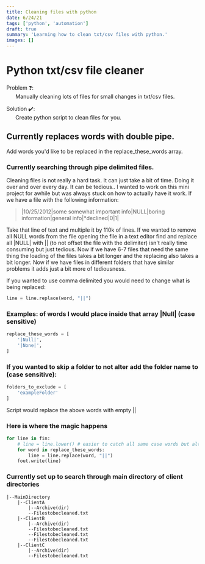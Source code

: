 ```yaml
---
title: Cleaning files with python
date: 6/24/21
tags: ['python', 'automation']
draft: true
summary: 'Learning how to clean txt/csv files with python.'
images: []
---
```


# Python txt/csv file cleaner

Problem ❓:  
&nbsp;&nbsp;&nbsp;&nbsp;&nbsp;&nbsp;Manually cleaning lots of files for small changes in txt/csv files.

Solution ✔️:  
&nbsp;&nbsp;&nbsp;&nbsp;&nbsp;&nbsp;Create python script to clean files for you.

## Currently replaces words with double pipe.

Add words you'd like to be replaced in the replace_these_words array.  

### Currently searching through pipe delimited files.  

Cleaning files is not really a hard task. It can just take a bit of time. Doing it over and over every day. It can be tedious..
I wanted to work on this mini project for awhile but was always stuck on how to actually have it work. If we have a file with the following information:

> |10/25/2012|some somewhat important info|NULL|boring information|general info|*declined|0|1|

Take that line of text and multiple it by 110k of lines. If we wanted to remove all NULL words from the file opening the file in a text editor find and replace all |NULL| with || (to not offset the file with the delimiter) isn't really time consuming but just tedious. Now if we have 6-7 files that need the same thing the loading of the files takes a bit longer and the replacing also takes a bit longer. Now if we have files in different folders that have similar problems it adds just a bit more of tediousness.



If you wanted to use comma delimited you would need to change what is being replaced:  
```python
line = line.replace(word, "||")
```

### Examples: of words I would place inside that array |Null| (case sensitive) 

```python
replace_these_words = [
    '|Null|',
    '|None|',
] 
```

### If you wanted to skip a folder to not alter add the folder name to (case sensitive):

```python
folders_to_exclude = [
    'exampleFolder'
]
```

Script would replace the above words with empty ||


### Here is where the magic happens

```python
for line in fin:
    # line = line.lower() # easier to catch all same case words but alters the file output file to lowercase. May or may not want depending on case sensitivity 
    for word in replace_these_words:
        line = line.replace(word, "||")
    fout.write(line)
```

### Currently set up to search through main directory of client directories
    
    |--MainDirectory
        |--ClientA
            |--Archive(dir)
            --Filestobecleaned.txt
        |--ClientB
            |--Archive(dir)
            --Filestobecleaned.txt
            --Filestobecleaned.txt
            --Filestobecleaned.txt
        |--ClientC
            |--Archive(dir)
            --Filestobecleaned.txt